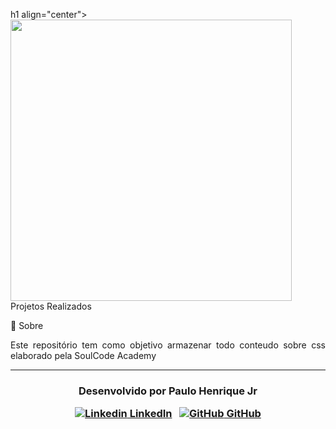 h1 align="center">
    <img src="https://secure.meetupstatic.com/photos/event/1/7/9/6/600_492366038.jpeg" width="450px"></br>
    Projetos Realizados<br>
</h1


## 💬 Sobre 

<p align="justify">Este repositório tem como objetivo armazenar todo conteudo sobre css elaborado pela SoulCode Academy</p>



---

<h3 align="center">

  Desenvolvido por Paulo Henrique Jr
  <br/>

  <a align="center">

   [![Linkedin](https://i.stack.imgur.com/gVE0j.png) LinkedIn](https://www.linkedin.com/in/paulohenrique-jr/)
&nbsp;
  [![GitHub](https://i.stack.imgur.com/tskMh.png) GitHub](https://github.com/PauloHenriqueJr)
  </a>
</h3>